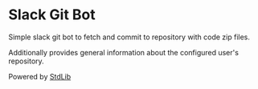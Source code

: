 # Slack Git Bot

Simple slack git bot to fetch and commit to repository with code zip files.

Additionally provides general information about the configured user's repository.


Powered by [StdLib](https://stdlib.com)
